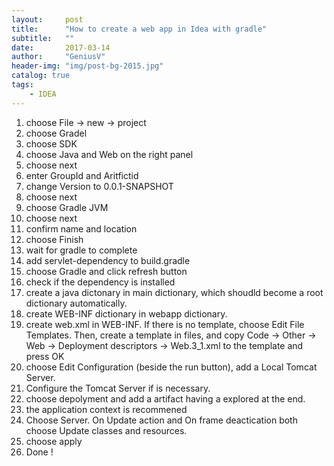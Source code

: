 ```yaml
---
layout:     post
title:      "How to create a web app in Idea with gradle"
subtitle:   ""
date:       2017-03-14
author:     "GeniusV"
header-img: "img/post-bg-2015.jpg"
catalog: true
tags:
    - IDEA
---
```


1. choose File -> new -> project
2. choose Gradel
3. choose SDK
3. choose Java and Web on the right panel
4. choose next
5. enter GroupId and Aritfictid
6. change Version to 0.0.1-SNAPSHOT
7. choose next
8. choose Gradle JVM
9. choose next
10. confirm name and location
11. choose Finish
12. wait for gradle to complete
13. add servlet-dependency to build.gradle
14. choose Gradle and click refresh button
15. check if the dependency is installed
16. create a java dictonary in main dictionary, which shoudld become a root dictionary automatically.
17. create WEB-INF dictionary in webapp dictionary.
18. create web.xml in WEB-INF. If there is no template, choose Edit File Templates. Then, create a template in files, and copy Code -> Other -> Web -> Deployment descriptors -> Web.3_1.xml to the template and press OK
19. choose Edit Configuration (beside the run button), add a Local Tomcat Server. 
20. Configure the Tomcat Server if is necessary.
21. choose depolyment and add a artifact having a explored at the end.
22. the application context is recommened
23. Choose Server. On Update action and On frame deactication both choose Update classes and resources.
24. choose apply
25. Done !